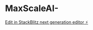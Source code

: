 # MaxScaleAI-

[Edit in StackBlitz next generation editor ⚡️](https://stackblitz.com/~/github.com/amithchidre-gif/MaxScaleAI-)